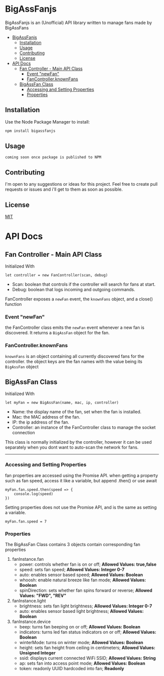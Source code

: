 # BigAssFanjs
BigAssFanjs is an (Unofficial) API library written to manage fans made by BigAssFans
- [BigAssFanjs](#bigassfanjs)
  - [Installation](#installation)
  - [Usage](#usage)
  - [Contributing](#contributing)
  - [License](#license)
- [API Docs](#api-docs)
  - [Fan Controller - Main API Class](#fan-controller---main-api-class)
    - [Event "newFan"](#event-newfan)
    - [FanController.knownFans](#fancontrollerknownfans)
  - [BigAssFan Class](#bigassfan-class)
    - [Accessing and Setting Properties](#accessing-and-setting-properties)
    - [Properties](#properties)
## Installation

Use the Node Package Manager to install:

```bash
npm install bigassfanjs
```

## Usage

```
coming soon once package is published to NPM
```

## Contributing
I'm open to any suggestions or ideas for this project. Feel free to create pull requests or issues and i'll get to them as soon as possible.

## License
[MIT](https://choosealicense.com/licenses/mit/)

# API Docs
## Fan Controller - Main API Class
Initialized With 
```
let controller = new FanController(scan, debug)
```
- Scan: boolean that controls if the controller will search for fans at start.
- Debug: boolean that logs incoming and outgoing commands.

FanController exposes a `newFan` event, the `knownFans` object, and a close() function
### Event "newFan"
the FanController class emits the `newFan` event whenever a new fan is discovered. It returns a `BigAssFan` object for the fan.
### FanController.knownFans
`knownFans` is an object containing all currently discovered fans for the controller. the object keys are the fan names with the value being its `BigAssFan` object

## BigAssFan Class  
Initialized With
```
let myFan = new BigAssFan(name, mac, ip, controller)
```
- Name: the display name of the fan, set when the fan is installed.
- Mac: the MAC address of the fan.
- IP: the ip address of the fan.
- Controller: an instance of the FanController class to manage the socket connection

This class is normally initialized by the controller, however it can be used separately when you dont want to auto-scan the network for fans.

---

### Accessing and Setting Properties
fan properties are accessed using the Promise API.
when getting a property such as fan speed, access it like a variable, but append .then() or use await
```
myFan.fan.speed.then(speed => {
    console.log(speed)
})
```
Setting properties does not use the Promise API, and is the same as setting a variable.
```
myFan.fan.speed = 7
```

### Properties
The BigAssFan Class contains 3 objects contain corresponding fan properties
1. fanInstance.fan
    - power: controls whether fan is on or off; **Allowed Values: true,false**
    - speed: sets fan speed; **Allowed Values: Integer 0-7**
    - auto: enables sensor based speed; **Allowed Values: Boolean**
    - whoosh: enable natural breeze like fan mode; **Allowed Values: Boolean**
    - spinDirection: sets whether fan spins forward or reverse; **Allowed Values: "FWD", "REV"**
2. fanInstance.light
   - brightness: sets fan light brightness; **Allowed Values: Integer 0-7**
   - auto: enables sensor based light brightness; **Allowed Values: Boolean**
3. fanInstance.device
   - beep: turns fan beeping on or off; **Allowed Values: Boolean**
   - indicators: turns led fan status indicators on or off; **Allowed Values: Boolean**
   - winterMode: turns on winter mode; **Allowed Values: Boolean**
   - height: sets fan height from ceiling in centimeters; **Allowed Values: Unsigned Integer**
   - ssid: displays current connected WiFi SSID; **Allowed Values: String**
   - ap: sets fan into access point mode; **Allowed Values: Boolean**
   - token: readonly UUID hardcoded into fan; **Readonly**